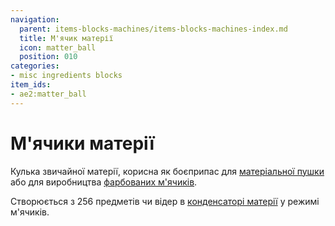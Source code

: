 ```yaml
---
navigation:
  parent: items-blocks-machines/items-blocks-machines-index.md
  title: М'ячик матерії
  icon: matter_ball
  position: 010
categories:
- misc ingredients blocks
item_ids:
- ae2:matter_ball
---
```


# М'ячики матерії

<ItemImage id="matter_ball" scale="4" />

Кулька звичайної матерії, корисна як боєприпас для [матеріальної пушки](matter_cannon.md) або для виробництва [фарбованих м'ячиків](paintballs.md).

Створюється з 256 предметів чи відер в [конденсаторі матерії](condenser.md) у режимі м'ячиків.
